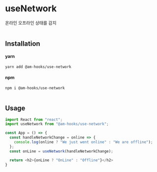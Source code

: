 # useNetwork
온라인 오프라인 상태를 감지 <br><br>

## Installation

#### yarn

`yarn add @am-hooks/use-network`

#### npm

`npm i @am-hooks/use-network` <br><br>

## Usage

```js
import React from "react";
import useNetwork from "@am-hooks/use-network";

const App = () => {
  const handleNetworkChange = online => {
    console.log(online ? "We just went online" : "We are offline");
  };
  const onLine = useNetwork(handleNetworkChange);

  return <h2>{onLine ? "OnLine" : "Offline"}</h2>
}
```

<br><br>
